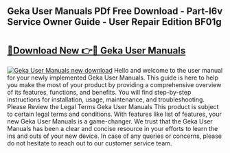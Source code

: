 ## Geka User Manuals PDf Free Download - Part-I6v Service Owner Guide - User Repair Edition BF01g

# <h2><a href="http://bc484.oget.top/?id=Geka+User+Manuals">🔗Download New 👉🔴 Geka User Manuals</a></h2>

[![Geka User Manuals new download](https://i.imgur.com/5g1atiW.png)](http://bc484.oget.top/?id=Geka+User+Manuals)
Hello and welcome to the user manual for your newly implemented Geka User Manuals. This guide is here to help you make the most of your product by providing a comprehensive overview of its features, functions, and benefits. You will find step-by-step instructions for installation, usage, maintenance, and troubleshooting. Please Review the Legal Terms Geka User Manuals This product is subject to certain legal terms and conditions. With features like list of features, your new Geka User Manuals is a game-changer. We trust that the Geka User Manuals has been a clear and concise resource in your efforts to learn the ins and outs of your new device. In case of any queries or concerns, please do not hesitate to reach out to our customer service team.
